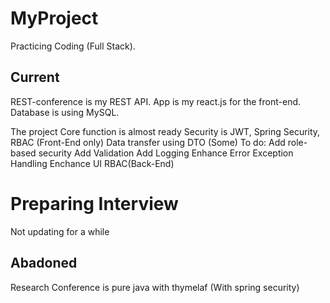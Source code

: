 # MyProject
 Practicing Coding (Full Stack).


Current
---------------------------------------------------------
REST-conference is my REST API.
App is my react.js for the front-end.
Database is using MySQL.


The project Core function is almost ready
Security is JWT, Spring Security, RBAC (Front-End only)
Data transfer using DTO (Some)
To do:
Add role-based security
Add Validation
Add Logging
Enhance Error Exception Handling
Enchance UI
RBAC(Back-End)

Preparing Interview 
=========================
Not updating for a while









Abadoned
-----------------------------------------------------------------------------
Research Conference is pure java with thymelaf (With spring security) 
